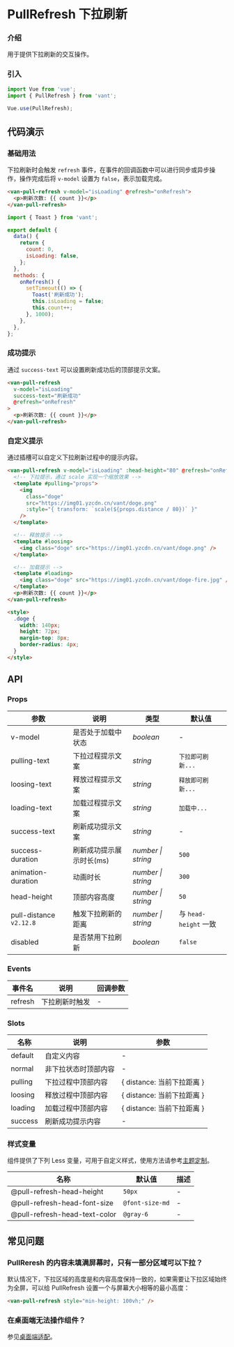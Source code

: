 # PullRefresh 下拉刷新

### 介绍

用于提供下拉刷新的交互操作。

### 引入

```js
import Vue from 'vue';
import { PullRefresh } from 'vant';

Vue.use(PullRefresh);
```

## 代码演示

### 基础用法

下拉刷新时会触发 `refresh` 事件，在事件的回调函数中可以进行同步或异步操作，操作完成后将 `v-model` 设置为 `false`，表示加载完成。

```html
<van-pull-refresh v-model="isLoading" @refresh="onRefresh">
  <p>刷新次数: {{ count }}</p>
</van-pull-refresh>
```

```js
import { Toast } from 'vant';

export default {
  data() {
    return {
      count: 0,
      isLoading: false,
    };
  },
  methods: {
    onRefresh() {
      setTimeout(() => {
        Toast('刷新成功');
        this.isLoading = false;
        this.count++;
      }, 1000);
    },
  },
};
```

### 成功提示

通过 `success-text` 可以设置刷新成功后的顶部提示文案。

```html
<van-pull-refresh
  v-model="isLoading"
  success-text="刷新成功"
  @refresh="onRefresh"
>
  <p>刷新次数: {{ count }}</p>
</van-pull-refresh>
```

### 自定义提示

通过插槽可以自定义下拉刷新过程中的提示内容。

```html
<van-pull-refresh v-model="isLoading" :head-height="80" @refresh="onRefresh">
  <!-- 下拉提示，通过 scale 实现一个缩放效果 -->
  <template #pulling="props">
    <img
      class="doge"
      src="https://img01.yzcdn.cn/vant/doge.png"
      :style="{ transform: `scale(${props.distance / 80})` }"
    />
  </template>

  <!-- 释放提示 -->
  <template #loosing>
    <img class="doge" src="https://img01.yzcdn.cn/vant/doge.png" />
  </template>

  <!-- 加载提示 -->
  <template #loading>
    <img class="doge" src="https://img01.yzcdn.cn/vant/doge-fire.jpg" />
  </template>
  <p>刷新次数: {{ count }}</p>
</van-pull-refresh>

<style>
  .doge {
    width: 140px;
    height: 72px;
    margin-top: 8px;
    border-radius: 4px;
  }
</style>
```

## API

### Props

| 参数 | 说明 | 类型 | 默认值 |
| --- | --- | --- | --- |
| v-model | 是否处于加载中状态 | _boolean_ | - |
| pulling-text | 下拉过程提示文案 | _string_ | `下拉即可刷新...` |
| loosing-text | 释放过程提示文案 | _string_ | `释放即可刷新...` |
| loading-text | 加载过程提示文案 | _string_ | `加载中...` |
| success-text | 刷新成功提示文案 | _string_ | - |
| success-duration | 刷新成功提示展示时长(ms) | _number \| string_ | `500` |
| animation-duration | 动画时长 | _number \| string_ | `300` |
| head-height | 顶部内容高度 | _number \| string_ | `50` |
| pull-distance `v2.12.8` | 触发下拉刷新的距离 | _number \| string_ | 与 `head-height` 一致 |
| disabled | 是否禁用下拉刷新 | _boolean_ | `false` |

### Events

| 事件名  | 说明           | 回调参数 |
| ------- | -------------- | -------- |
| refresh | 下拉刷新时触发 | -        |

### Slots

| 名称    | 说明                 | 参数                       |
| ------- | -------------------- | -------------------------- |
| default | 自定义内容           | -                          |
| normal  | 非下拉状态时顶部内容 | -                          |
| pulling | 下拉过程中顶部内容   | { distance: 当前下拉距离 } |
| loosing | 释放过程中顶部内容   | { distance: 当前下拉距离 } |
| loading | 加载过程中顶部内容   | { distance: 当前下拉距离 } |
| success | 刷新成功提示内容     | -                          |

### 样式变量

组件提供了下列 Less 变量，可用于自定义样式，使用方法请参考[主题定制](#/zh-CN/theme)。

| 名称                          | 默认值          | 描述 |
| ----------------------------- | --------------- | ---- |
| @pull-refresh-head-height     | `50px`          | -    |
| @pull-refresh-head-font-size  | `@font-size-md` | -    |
| @pull-refresh-head-text-color | `@gray-6`       | -    |

## 常见问题

### PullReresh 的内容未填满屏幕时，只有一部分区域可以下拉？

默认情况下，下拉区域的高度是和内容高度保持一致的，如果需要让下拉区域始终为全屏，可以给 PullRefresh 设置一个与屏幕大小相等的最小高度：

```html
<van-pull-refresh style="min-height: 100vh;" />
```

### 在桌面端无法操作组件？

参见[桌面端适配](#/zh-CN/advanced-usage#zhuo-mian-duan-gua-pei)。
